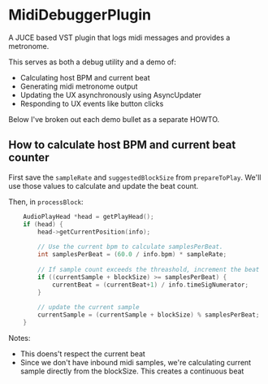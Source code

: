 # MidiDebuggerPlugin
A JUCE based VST plugin that logs midi messages and provides a metronome.

This serves as both a debug utility and a demo of:
* Calculating host BPM and current beat
* Generating midi metronome output
* Updating the UX asynchronously using AsyncUpdater
* Responding to UX events like button clicks 

Below I've broken out each demo bullet as a separate HOWTO.

## How to calculate host BPM and current beat counter

First save the `sampleRate` and `suggestedBlockSize` from `prepareToPlay`. 
We'll use those values to calculate and update the beat count.

Then, in `processBlock`:

```cpp
    AudioPlayHead *head = getPlayHead();
    if (head) {
        head->getCurrentPosition(info);
        
        // Use the current bpm to calculate samplesPerBeat.
        int samplesPerBeat = (60.0 / info.bpm) * sampleRate;
        
        // If sample count exceeds the threashold, increment the beat
        if ((currentSample + blockSize) >= samplesPerBeat) {
            currentBeat = (currentBeat+1) / info.timeSigNumerator;
        }
        
        // update the current sample
        currentSample = (currentSample + blockSize) % samplesPerBeat;
    }    
```

Notes: 
* This doens't respect the current beat 
* Since we don't have inbound midi samples, we're calculating current sample directly from the blockSize. 
  This creates a continuous beat   
